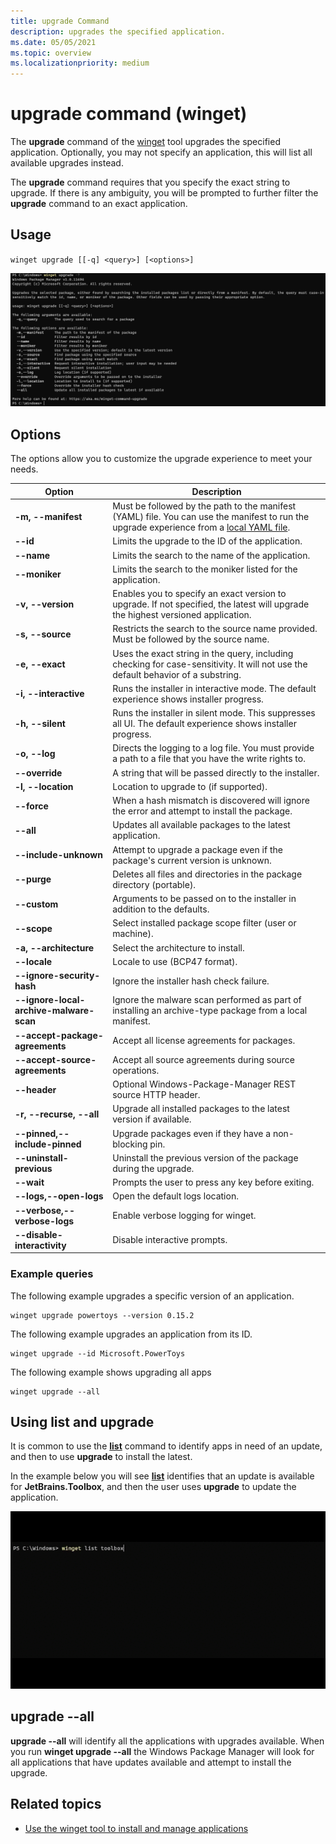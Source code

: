 ```yaml
---
title: upgrade Command
description: upgrades the specified application.
ms.date: 05/05/2021
ms.topic: overview
ms.localizationpriority: medium
---
```


# upgrade command (winget)

The **upgrade** command of the [winget](index.md) tool upgrades the specified application. Optionally, you may not specify an application, this will list all available upgrades instead.

The **upgrade** command requires that you specify the exact string to upgrade. If there is any ambiguity, you will be prompted to further filter the **upgrade** command to  an exact application.

## Usage

`winget upgrade [[-q] <query>] [<options>]`

![upgrade command](images/upgrade.png)

## Options

The options allow you to customize the upgrade experience to meet your needs.

| Option                            | Description                                                                                                                  |
|-----------------------------------|------------------------------------------------------------------------------------------------------------------------------|
| **-m, --manifest**                | Must be followed by the path to the manifest (YAML) file. You can use the manifest to run the upgrade experience from a [local YAML file](#local-upgrade). |
| **--id**                          | Limits the upgrade to the ID of the application.                                                                             |
| **--name**                        | Limits the search to the name of the application.                                                                           |
| **--moniker**                     | Limits the search to the moniker listed for the application.                                                                |
| **-v, --version**                 | Enables you to specify an exact version to upgrade. If not specified, the latest will upgrade the highest versioned application. |
| **-s, --source**                  | Restricts the search to the source name provided. Must be followed by the source name.                                      |
| **-e, --exact**                   | Uses the exact string in the query, including checking for case-sensitivity. It will not use the default behavior of a substring. |
| **-i, --interactive**             | Runs the installer in interactive mode. The default experience shows installer progress.                                      |
| **-h, --silent**                  | Runs the installer in silent mode. This suppresses all UI. The default experience shows installer progress.                 |
| **-o, --log**                     | Directs the logging to a log file. You must provide a path to a file that you have the write rights to.                      |
| **--override**                    | A string that will be passed directly to the installer.                                                                     |
| **-l, --location**                | Location to upgrade to (if supported).                                                                                     |
| **--force**                       | When a hash mismatch is discovered will ignore the error and attempt to install the package.                                |
| **--all**                         | Updates all available packages to the latest application.                                                                  |
| **--include-unknown**            | Attempt to upgrade a package even if the package's current version is unknown.                                              |
| **--purge**                       | Deletes all files and directories in the package directory (portable).                                                      |
| **--custom**                      | Arguments to be passed on to the installer in addition to the defaults.                                                     |
| **--scope**                       | Select installed package scope filter (user or machine).                                                                    |
| **-a, --architecture**            | Select the architecture to install.                                                                                         |
| **--locale**                      | Locale to use (BCP47 format).                                                                                               |
| **--ignore-security-hash**        | Ignore the installer hash check failure.                                                                                    |
| **--ignore-local-archive-malware-scan** | Ignore the malware scan performed as part of installing an archive-type package from a local manifest.                  |
| **--accept-package-agreements**   | Accept all license agreements for packages.                                                                                 |
| **--accept-source-agreements**    | Accept all source agreements during source operations.                                                                      |
| **--header**                      | Optional Windows-Package-Manager REST source HTTP header.                                                                   |
| **-r, --recurse, --all**         | Upgrade all installed packages to the latest version if available.                                                           |
| **--pinned,--include-pinned**    | Upgrade packages even if they have a non-blocking pin.                                                                      |
| **--uninstall-previous**         | Uninstall the previous version of the package during the upgrade.                                                            |
| **--wait**                        | Prompts the user to press any key before exiting.                                                                           |
| **--logs,--open-logs**           | Open the default logs location.                                                                                             |
| **--verbose,--verbose-logs**     | Enable verbose logging for winget.                                                                                          |
| **--disable-interactivity**      | Disable interactive prompts.                                                                                                |

### Example queries

The following example upgrades a specific version of an application.

```CMD
winget upgrade powertoys --version 0.15.2
```

The following example upgrades an application from its ID.

```CMD
winget upgrade --id Microsoft.PowerToys
```

The following example shows upgrading all apps

```CMD
winget upgrade --all
```

## Using **list** and **upgrade**

It is common to use the [**list**](list.md) command to identify apps in need of an update, and then to use **upgrade** to install the latest.

In the example below you will see [**list**](list.md) identifies that an update is available for **JetBrains.Toolbox**, and then the user uses **upgrade** to update the application.

![upgrade command usage](images/upgrade.gif)

## **upgrade** --all

**upgrade --all** will identify all the applications with upgrades available. When you run **winget upgrade --all** the Windows Package Manager will look for all applications that have updates available and attempt to install the upgrade.

## Related topics

* [Use the winget tool to install and manage applications](index.md)
